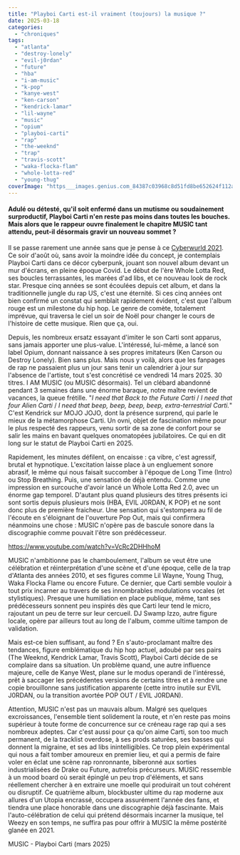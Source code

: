 ```yaml
---
title: "Playboi Carti est-il vraiment (toujours) la musique ?"
date: 2025-03-18
categories: 
  - "chroniques"
tags: 
  - "atlanta"
  - "destroy-lonely"
  - "evil-j0rdan"
  - "future"
  - "hba"
  - "i-am-music"
  - "k-pop"
  - "kanye-west"
  - "ken-carson"
  - "kendrick-lamar"
  - "lil-wayne"
  - "music"
  - "opium"
  - "playboi-carti"
  - "rap"
  - "the-weeknd"
  - "trap"
  - "travis-scott"
  - "waka-flocka-flam"
  - "whole-lotta-red"
  - "young-thug"
coverImage: "https___images.genius.com_84387c03968c8d51fd8be652624f112a.1000x1000x1.png"
---
```


#### Adulé ou détesté, qu'il soit enfermé dans un mutisme ou soudainement surproductif, Playboi Carti n'en reste pas moins dans toutes les bouches. Mais alors que le rappeur ouvre finalement le chapitre MUSIC tant attendu, peut-il désormais gravir un nouveau sommet ?

<!--more-->

Il se passe rarement une année sans que je pense à ce [Cyberwurld 2021](https://www.youtube.com/watch?v=X_E1CsKEInM&t=1281s). Ce soir d'août où, sans avoir la moindre idée du concept, je contemplais Playboi Carti dans ce décor cyberpunk, jouant son nouvel album devant un mur d'écrans, en pleine époque Covid. Le début de l'ère Whole Lotta Red, ses boucles terrassantes, les marées d'ad libs, et ce nouveau look de rock star. Presque cinq années se sont écoulées depuis cet album, et dans la traditionnelle jungle du rap US, c'est une éternité. Si ces cinq années ont bien confirmé un constat qui semblait rapidement évident, c'est que l'album rouge est un milestone du hip hop. Le genre de comète, totalement imprévue, qui traversa le ciel un soir de Noël pour changer le cours de l'histoire de cette musique. Rien que ça, oui.

Depuis, les nombreux ersatz essayant d'imiter le son Carti sont apparus, sans jamais apporter une plus-value. L'intéressé, lui-même, a lancé son label Opium, donnant naissance à ses propres imitateurs (Ken Carson ou Destroy Lonely). Bien sans plus. Mais nous y voilà, alors que les fanpages de rap ne passaient plus un jour sans tenir un calendrier à jour sur l'absence de l'artiste, tout s'est concrétisé ce vendredi 14 mars 2025. 30 titres. I AM MUSIC (ou MUSIC désormais). Tel un clébard abandonné pendant 3 semaines dans une énorme baraque, notre maître revient de vacances, la queue frétille. "_I need that Back to the Future Carti_ / _I need that four Alien Carti_ / _I need that beep, beep, beep, beep, extra-terrestrial Carti._" C'est Kendrick sur MOJO JOJO, dont la présence surprend, qui parle le mieux de la métamorphose Carti. Un ovni, objet de fascination même pour le plus respecté des rappeurs, venu sortir de sa zone de confort pour se salir les mains en bavant quelques onomatopées jubilatoires. Ce qui en dit long sur le statut de Playboi Carti en 2025.

Rapidement, les minutes défilent, on encaisse : ça vibre, c'est agressif, brutal et hypnotique. L'excitation laisse place à un engluement sonore abrasif, le même qui nous faisait succomber à l'époque de Long Time (Intro) ou Stop Breathing. Puis, une sensation de déjà entendu. Comme une impression en surcouche d'avoir lancé un Whole Lotta Red 2.0, avec un énorme gap temporel. D'autant plus quand plusieurs des titres présents ici sont sortis depuis plusieurs mois (HBA, EVIL J0RDAN, K POP) et ne sont donc plus de première fraicheur. Une sensation qui s'estompera au fil de l'écoute en s'éloignant de l'ouverture Pop Out, mais qui confirmera néanmoins une chose : MUSIC n'opère pas de bascule sonore dans la discographie comme pouvait l'être son prédécesseur.

https://www.youtube.com/watch?v=VcRc2DHHhoM

MUSIC n'ambitionne pas le chamboulement, l'album se veut être une célébration et réinterprétation d'une scène et d'une époque, celle de la trap d'Atlanta des années 2010, et ses figures comme Lil Wayne, Young Thug, Waka Flocka Flame ou encore Future. Ce dernier, que Carti semble vouloir à tout prix incarner au travers de ses innombrables modulations vocales (et stylistiques). Presque une humiliation en place publique, même, tant ses prédécesseurs sonnent peu inspirés dès que Carti leur tend le micro, rajoutant un peu de terre sur leur cercueil. DJ Swamp Izzo, autre figure locale, opère par ailleurs tout au long de l'album, comme ultime tampon de validation.

Mais est-ce bien suffisant, au fond ? En s'auto-proclamant maître des tendances, figure emblématique du hip hop actuel, adoubé par ses pairs (The Weeknd, Kendrick Lamar, Travis Scott), Playboi Carti décide de se complaire dans sa situation. Un problème quand, une autre influence majeure, celle de Kanye West, plane sur le modus operandi de l'intéressé, prêt à saccager les précédentes versions de certains titres et à rendre une copie brouillonne sans justification apparente (cette intro inutile sur EVIL J0RDAN, ou la transition avortée POP OUT / EVIL J0RDAN).

Attention, MUSIC n'est pas un mauvais album. Malgré ses quelques excroissances, l'ensemble tient solidement la route, et n'en reste pas moins supérieur à toute forme de concurrence sur ce créneau rage rap qui a ses nombreux adeptes. Car c'est aussi pour ça qu'on aime Carti, son too much permanent, de la tracklist overdose, à ses prods saturées, ses basses qui donnent la migraine, et ses ad libs inintelligibles. Ce trop plein expérimental qui nous a fait tomber amoureux en premier lieu, et qui a permis de faire voler en éclat une scène rap ronronnante, biberonné aux sorties industrialisées de Drake ou Future, autrefois précurseurs. MUSIC ressemble à un mood board où serait épinglé un peu trop d'éléments, et sans réellement chercher à en extraire une moelle qui produirait un tout cohérent ou disruptif. Ce quatrième album, blockbuster ultime du rap moderne aux allures d'un Utopia encrassé, occupera assurément l'année des fans, et tiendra une place honorable dans une discographie déjà fascinante. Mais l'auto-célébration de celui qui prétend désormais incarner la musique, tel Weezy en son temps, ne suffira pas pour offrir à MUSIC la même postérité glanée en 2021.

MUSIC - Playboi Carti (mars 2025)
